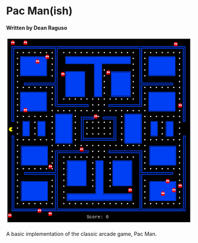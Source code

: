 # Pac Man(ish)

#### Written by Dean Raguso 

<img src='screenshot.png'>

A basic implementation of the classic arcade game, Pac Man.
